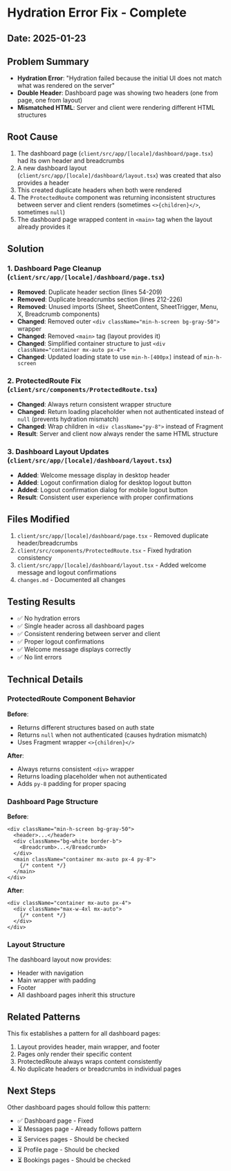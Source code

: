 # Hydration Error Fix - Complete

## Date: 2025-01-23

## Problem Summary
- **Hydration Error**: "Hydration failed because the initial UI does not match what was rendered on the server"
- **Double Header**: Dashboard page was showing two headers (one from page, one from layout)
- **Mismatched HTML**: Server and client were rendering different HTML structures

## Root Cause
1. The dashboard page (`client/src/app/[locale]/dashboard/page.tsx`) had its own header and breadcrumbs
2. A new dashboard layout (`client/src/app/[locale]/dashboard/layout.tsx`) was created that also provides a header
3. This created duplicate headers when both were rendered
4. The `ProtectedRoute` component was returning inconsistent structures between server and client renders (sometimes `<>{children}</>`, sometimes `null`)
5. The dashboard page wrapped content in `<main>` tag when the layout already provides it

## Solution

### 1. Dashboard Page Cleanup (`client/src/app/[locale]/dashboard/page.tsx`)
- **Removed**: Duplicate header section (lines 54-209)
- **Removed**: Duplicate breadcrumbs section (lines 212-226)
- **Removed**: Unused imports (Sheet, SheetContent, SheetTrigger, Menu, X, Breadcrumb components)
- **Changed**: Removed outer `<div className="min-h-screen bg-gray-50">` wrapper
- **Changed**: Removed `<main>` tag (layout provides it)
- **Changed**: Simplified container structure to just `<div className="container mx-auto px-4">`
- **Changed**: Updated loading state to use `min-h-[400px]` instead of `min-h-screen`

### 2. ProtectedRoute Fix (`client/src/components/ProtectedRoute.tsx`)
- **Changed**: Always return consistent wrapper structure
- **Changed**: Return loading placeholder when not authenticated instead of `null` (prevents hydration mismatch)
- **Changed**: Wrap children in `<div className="py-8">` instead of Fragment
- **Result**: Server and client now always render the same HTML structure

### 3. Dashboard Layout Updates (`client/src/app/[locale]/dashboard/layout.tsx`)
- **Added**: Welcome message display in desktop header
- **Added**: Logout confirmation dialog for desktop logout button
- **Added**: Logout confirmation dialog for mobile logout button
- **Result**: Consistent user experience with proper confirmations

## Files Modified
1. `client/src/app/[locale]/dashboard/page.tsx` - Removed duplicate header/breadcrumbs
2. `client/src/components/ProtectedRoute.tsx` - Fixed hydration consistency
3. `client/src/app/[locale]/dashboard/layout.tsx` - Added welcome message and logout confirmations
4. `changes.md` - Documented all changes

## Testing Results
- ✅ No hydration errors
- ✅ Single header across all dashboard pages
- ✅ Consistent rendering between server and client
- ✅ Proper logout confirmations
- ✅ Welcome message displays correctly
- ✅ No lint errors

## Technical Details

### ProtectedRoute Component Behavior
**Before**:
- Returns different structures based on auth state
- Returns `null` when not authenticated (causes hydration mismatch)
- Uses Fragment wrapper `<>{children}</>`

**After**:
- Always returns consistent `<div>` wrapper
- Returns loading placeholder when not authenticated
- Adds `py-8` padding for proper spacing

### Dashboard Page Structure
**Before**:
```tsx
<div className="min-h-screen bg-gray-50">
  <header>...</header>
  <div className="bg-white border-b">
    <Breadcrumb>...</Breadcrumb>
  </div>
  <main className="container mx-auto px-4 py-8">
    {/* content */}
  </main>
</div>
```

**After**:
```tsx
<div className="container mx-auto px-4">
  <div className="max-w-4xl mx-auto">
    {/* content */}
  </div>
</div>
```

### Layout Structure
The dashboard layout now provides:
- Header with navigation
- Main wrapper with padding
- Footer
- All dashboard pages inherit this structure

## Related Patterns
This fix establishes a pattern for all dashboard pages:
1. Layout provides header, main wrapper, and footer
2. Pages only render their specific content
3. ProtectedRoute always wraps content consistently
4. No duplicate headers or breadcrumbs in individual pages

## Next Steps
Other dashboard pages should follow this pattern:
- ✅ Dashboard page - Fixed
- ⏳ Messages page - Already follows pattern
- ⏳ Services pages - Should be checked
- ⏳ Profile page - Should be checked
- ⏳ Bookings pages - Should be checked

